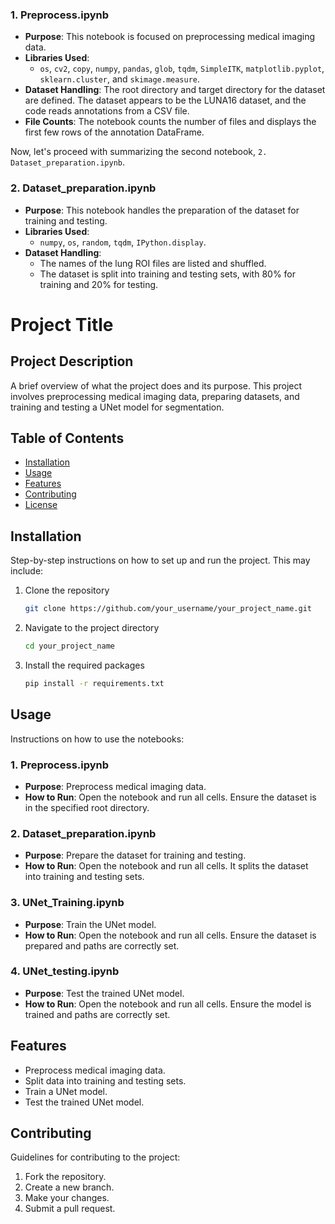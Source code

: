 ### 1. Preprocess.ipynb
- **Purpose**: This notebook is focused on preprocessing medical imaging data.
- **Libraries Used**: 
  - `os`, `cv2`, `copy`, `numpy`, `pandas`, `glob`, `tqdm`, `SimpleITK`, `matplotlib.pyplot`, `sklearn.cluster`, and `skimage.measure`.
- **Dataset Handling**: The root directory and target directory for the dataset are defined. The dataset appears to be the LUNA16 dataset, and the code reads annotations from a CSV file.
- **File Counts**: The notebook counts the number of files and displays the first few rows of the annotation DataFrame.

Now, let's proceed with summarizing the second notebook, `2. Dataset_preparation.ipynb`.

### 2. Dataset_preparation.ipynb
- **Purpose**: This notebook handles the preparation of the dataset for training and testing.
- **Libraries Used**: 
  - `numpy`, `os`, `random`, `tqdm`, `IPython.display`.
- **Dataset Handling**: 
  - The names of the lung ROI files are listed and shuffled.
  - The dataset is split into training and testing sets, with 80% for training and 20% for testing.



# Project Title

## Project Description
A brief overview of what the project does and its purpose. This project involves preprocessing medical imaging data, preparing datasets, and training and testing a UNet model for segmentation.

## Table of Contents
- [Installation](#installation)
- [Usage](#usage)
- [Features](#features)
- [Contributing](#contributing)
- [License](#license)

## Installation
Step-by-step instructions on how to set up and run the project. This may include:
1. Clone the repository
    ```sh
    git clone https://github.com/your_username/your_project_name.git
    ```
2. Navigate to the project directory
    ```sh
    cd your_project_name
    ```
3. Install the required packages
    ```sh
    pip install -r requirements.txt
    ```

## Usage
Instructions on how to use the notebooks:

### 1. Preprocess.ipynb
- **Purpose**: Preprocess medical imaging data.
- **How to Run**: Open the notebook and run all cells. Ensure the dataset is in the specified root directory.

### 2. Dataset_preparation.ipynb
- **Purpose**: Prepare the dataset for training and testing.
- **How to Run**: Open the notebook and run all cells. It splits the dataset into training and testing sets.

### 3. UNet_Training.ipynb
- **Purpose**: Train the UNet model.
- **How to Run**: Open the notebook and run all cells. Ensure the dataset is prepared and paths are correctly set.

### 4. UNet_testing.ipynb
- **Purpose**: Test the trained UNet model.
- **How to Run**: Open the notebook and run all cells. Ensure the model is trained and paths are correctly set.

## Features
- Preprocess medical imaging data.
- Split data into training and testing sets.
- Train a UNet model.
- Test the trained UNet model.

## Contributing
Guidelines for contributing to the project:
1. Fork the repository.
2. Create a new branch.
3. Make your changes.
4. Submit a pull request.



